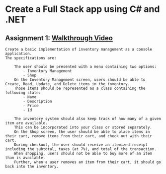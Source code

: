 # Create a Full Stack app using C# and .NET
## Assignment 1: [Walkthrough Video](https://www.youtube.com/watch?v=kzShma2bj_g)
    Create a basic implementation of inventory management as a console application. 
    The specifications are:
    
        The user should be presented with a menu containing two options:
            - Inventory Management
            - Shop
        On the Inventory Management screen, users should be able to Create, Read, Update, and Delete items in the inventory. 
        Those items should be represented as a class containing the following state:
            - Name
            - Description
            - Price
            - Id
        
        The inventory system should also keep track of how many of a given item are available. 
        This can be incorporated into your class or stored separately.
        On the Shop screen, the user should be able to place items in their cart, remove items from their cart, and check out with their cart.
        During checkout, the user should receive an itemized receipt including the subtotal, taxes (at 7%), and total of the transaction.
        When shopping, users should not be able to buy more of an item than is available. 
        Further, when a user removes an item from their cart, it should go back into the inventory.

